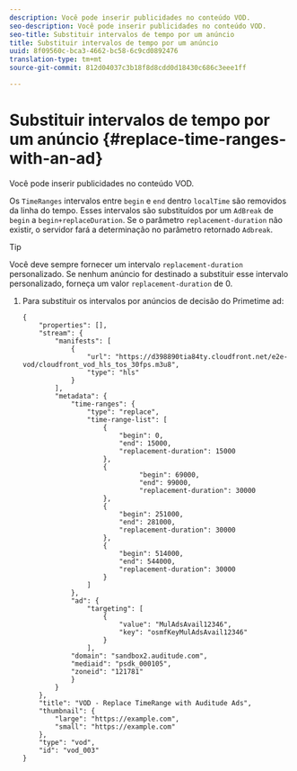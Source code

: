 ```yaml
---
description: Você pode inserir publicidades no conteúdo VOD.
seo-description: Você pode inserir publicidades no conteúdo VOD.
seo-title: Substituir intervalos de tempo por um anúncio
title: Substituir intervalos de tempo por um anúncio
uuid: 8f09560c-bca3-4662-bc58-6c9cd0892476
translation-type: tm+mt
source-git-commit: 812d04037c3b18f8d8cdd0d18430c686c3eee1ff

---
```



# Substituir intervalos de tempo por um anúncio {#replace-time-ranges-with-an-ad}

Você pode inserir publicidades no conteúdo VOD.

Os `TimeRanges` intervalos entre `begin` e `end` dentro `localTime` são removidos da linha do tempo. Esses intervalos são substituídos por um `AdBreak` de `begin` a `begin+replaceDuration`. Se o parâmetro `replacement-duration` não existir, o servidor fará a determinação no parâmetro retornado `Adbreak`.

>[!TIP]
>
>Você deve sempre fornecer um intervalo `replacement-duration` personalizado. Se nenhum anúncio for destinado a substituir esse intervalo personalizado, forneça um valor `replacement-duration` de 0.

1. Para substituir os intervalos por anúncios de decisão do Primetime ad:

   ```
   {   
       "properties": [],
       "stream": {
           "manifests": [
               {
                   "url": "https://d398890tia84ty.cloudfront.net/e2e-vod/cloudfront_vod_hls_tos_30fps.m3u8",
                   "type": "hls"
               }
           ],
           "metadata": {
               "time-ranges": {
                   "type": "replace",
                   "time-range-list": [
                       {
                           "begin": 0,
                           "end": 15000,
                           "replacement-duration": 15000
                       },
                       {
                                "begin": 69000,
                                "end": 99000,
                                "replacement-duration": 30000
                       },
                       {
                           "begin": 251000,
                           "end": 281000,
                           "replacement-duration": 30000
                       },
                       {
                           "begin": 514000,
                           "end": 544000,
                           "replacement-duration": 30000
                       }
                   ]
               },
               "ad": {
                   "targeting": [
                       {
                           "value": "MulAdsAvail12346",
                           "key": "osmfKeyMulAdsAvail12346"
                       }
                   ],
               "domain": "sandbox2.auditude.com",
               "mediaid": "psdk_000105",
               "zoneid": "121781"
               }     
           }
       },   
       "title": "VOD - Replace TimeRange with Auditude Ads",
       "thumbnail": {
           "large": "https://example.com",
           "small": "https://example.com"
       },
       "type": "vod",
       "id": "vod_003"
   }
   ```

